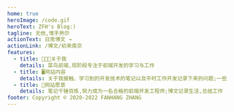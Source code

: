 ```yaml
---
home: true
heroImage: /code.gif
heroText: ZFH's Blog:)
tagline: 无他,惟手熟尔
actionText: 日常博文 →
actionLink: /博文/初来南京
features:
  - title: 🧑🏻‍💻关于我
    details: 菜鸟前端,现阶段专注于前端开发的学习与工作
  - title: 🖥网站内容
    details: 关于我接触、学习到的开发技术的笔记以及平时工作开发记录下来的问题;一些生活日常博文
  - title: 🤔网站愿景
    details: 笔记千锤百炼,努力成为一名合格的前端开发工程师;博文记录生活,总结工作
footer: Copyright © 2020-2022 FANHANG ZHANG
---
```


<busuanzi />
